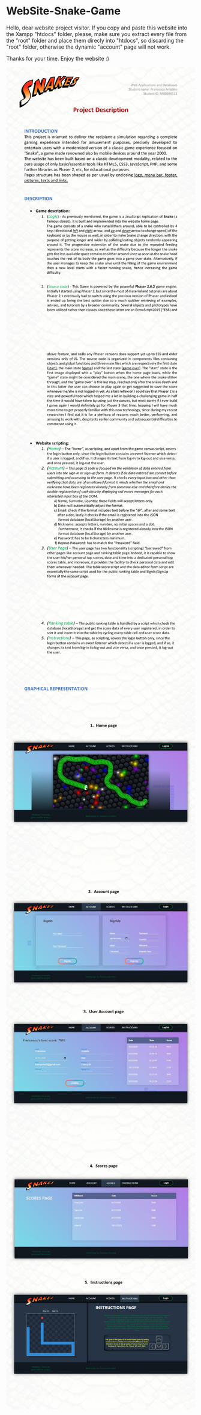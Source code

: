 # WebSite-Snake-Game

Hello, dear website project visitor.
If you copy and paste this website into the Xampp "htdocs" folder, 
please, make sure you extract every file from the "root" folder
and place them direcly into "htdocs", so discarding the "root" folder,
otherwise the dynamic "account" page will not work.

Thanks for your time.
Enjoy the website :)


![alt text](Description/game-(1).jpg "Main page")
![alt text](Description/game-(2).jpg "Main page")
![alt text](Description/game-(3).jpg "Main page")
![alt text](Description/game-(4).jpg "Main page")
![alt text](Description/game-(5).jpg "Main page")
